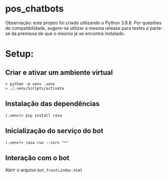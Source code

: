# pos_chatbots

Observação: este projeto foi criado utilizando o Python 3.8.8. Por questões de compatibilidade, sugere-se utilizar a mesma release para testes e parte-se da premissa de que o mesmo já se encontra instalado.

# Setup:

## Criar e ativar um ambiente virtual

```
> python -m venv .venv   
> ./.venv/Scripts/activate
```
## Instalação das dependências

```
(.venv)> pip install rasa
```

## Inicialização do serviço do bot

```
(.venv)> rasa run --cors "*"
```

## Interação com o bot

Abrir o arquivo ``bot_front\index.html``